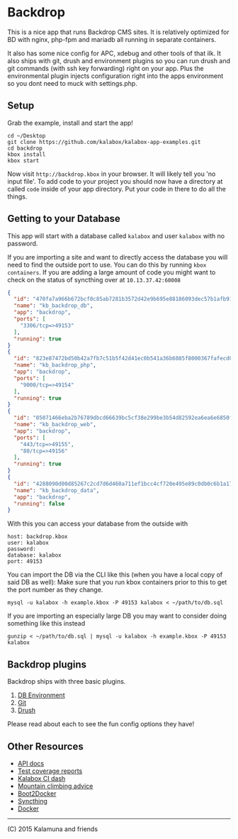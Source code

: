 Backdrop
===================

This is a nice app that runs Backdrop CMS sites. It is relatively optimized for BD with nginx, php-fpm and mariadb all running in separate containers.

It also has some nice config for APC, xdebug and other tools of that ilk. It also ships with git, drush and environment plugins so you can run drush and git commands (with ssh key forwarding) right on your app. Plus the environmental plugin injects configuration right into the apps environment so you dont need to muck with settings.php.

## Setup

Grab the example, install and start the app!

```
cd ~/Desktop
git clone https://github.com/kalabox/kalabox-app-examples.git
cd backdrop
kbox install
kbox start
```

Now visit `http://backdrop.kbox` in your browser. It will likely tell you 'no input file'. To add code to your project you should now have a directory at called `code` inside of your app directory. Put your code in there to do all the things.

## Getting to your Database

This app will start with a database called `kalabox` and user `kalabox` with no password.

If you are importing a site and want to directly access the database you will need to find the outside port to use. You can do this by running `kbox containers`. If you are adding a large amount of code you might want to check on the status of syncthing over at `10.13.37.42:60008`

```json
{
  "id": "470fa7a966b672bcf0c85ab7281b3572d42e9b695e88186093dec57b1afb91c5",
  "name": "kb_backdrop_db",
  "app": "backdrop",
  "ports": [
    "3306/tcp=>49153"
  ],
  "running": true
}
{
  "id": "823e87472bd50b42a7fb7c51b5f42d41ec0b541a36b6085f8000367fafecd02f",
  "name": "kb_backdrop_php",
  "app": "backdrop",
  "ports": [
    "9000/tcp=>49154"
  ],
  "running": true
}
{
  "id": "05071466eba2b76789dbcd66639bc5cf38e299be3b54d82592ea6ea6e6850fbd",
  "name": "kb_backdrop_web",
  "app": "backdrop",
  "ports": [
    "443/tcp=>49155",
    "80/tcp=>49156"
  ],
  "running": true
}
{
  "id": "4288090d00d85267c2cd7d6d460a711ef1bcc4cf720e495e89c0db0c6b1a1753",
  "name": "kb_backdrop_data",
  "app": "backdrop",
  "running": false
}
```

With this you can access your database from the outside with

```
host: backdrop.kbox
user: kalabox
password:
database: kalabox
port: 49153
```

You can import the DB via the CLI like this (when you have a local copy of said DB as well):
Make sure that you run kbox containers prior to this to get the port number as they change.

```
mysql -u kalabox -h example.kbox -P 49153 kalabox < ~/path/to/db.sql
```

If you are importing an especially large DB you may want to consider doing something like this
instead

```
gunzip < ~/path/to/db.sql | mysql -u kalabox -h example.kbox -P 49153 kalabox
```

## Backdrop plugins

Backdrop ships with three basic plugins.

1. [DB Environment](https://github.com/kalabox/kalabox-plugin-dbenv)
2. [Git](https://github.com/kalabox/kalabox-plugin-git)
3. [Drush](https://github.com/kalabox/kalabox-plugin-drush)

Please read about each to see the fun config options they have!

## Other Resources

* [API docs](http://api.kalabox.me/)
* [Test coverage reports](http://coverage.kalabox.me/)
* [Kalabox CI dash](http://ci.kalabox.me/)
* [Mountain climbing advice](https://www.youtube.com/watch?v=tkBVDh7my9Q)
* [Boot2Docker](https://github.com/boot2docker/boot2docker)
* [Syncthing](https://github.com/syncthing/syncthing)
* [Docker](https://github.com/docker/docker)

-------------------------------------------------------------------------------------
(C) 2015 Kalamuna and friends

